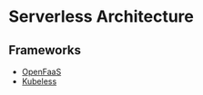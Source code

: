 # Serverless Architecture

## Frameworks

* [OpenFaaS](https://github.com/openfaas/faas)
* [Kubeless](https://github.com/kubeless/kubeless)

